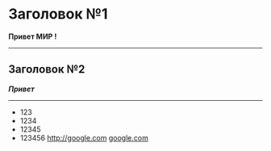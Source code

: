 # Заголовок №1
**Привет МИР !**
***
## Заголовок №2
***Привет***
***
- 123
- 1234
- 12345
- 123456
http://google.com
[google.com](http://google.com)

